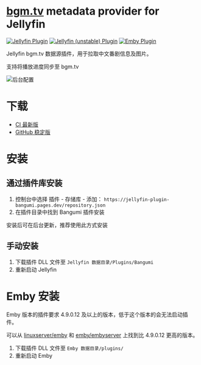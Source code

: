 # [bgm.tv](https://bgm.tv) metadata provider for Jellyfin

[![Jellyfin Plugin](https://github.com/kookxiang/jellyfin-plugin-bangumi/actions/workflows/jellyfin.yml/badge.svg)](https://github.com/kookxiang/jellyfin-plugin-bangumi/actions/workflows/jellyfin.yml)
[![Jellyfin (unstable) Plugin](https://github.com/kookxiang/jellyfin-plugin-bangumi/actions/workflows/jellyfin-unstable.yml/badge.svg)](https://github.com/kookxiang/jellyfin-plugin-bangumi/actions/workflows/jellyfin-unstable.yml)
[![Emby Plugin](https://github.com/kookxiang/jellyfin-plugin-bangumi/actions/workflows/emby.yml/badge.svg)](https://github.com/kookxiang/jellyfin-plugin-bangumi/actions/workflows/emby.yml)

Jellyfin bgm.tv 数据源插件，用于拉取中文番剧信息及图片。

支持将播放进度同步至 bgm.tv

![后台配置](https://user-images.githubusercontent.com/2725379/158064318-98a82a79-a783-4552-abaa-af18724ad9bf.png)

# 下载

 - [CI 最新版](https://github.com/kookxiang/jellyfin-plugin-bangumi/actions/workflows/jellyfin.yml)
 - [GitHub 稳定版](https://github.com/kookxiang/jellyfin-plugin-bangumi/releases)

# 安装

## 通过插件库安装

1. 控制台中选择 插件 - 存储库 - 添加：
`https://jellyfin-plugin-bangumi.pages.dev/repository.json`
2. 在插件目录中找到 Bangumi 插件安装

安装后可在后台更新，推荐使用此方式安装

## 手动安装

1. 下载插件 DLL 文件至 `Jellyfin 数据目录/Plugins/Bangumi`
2. 重新启动 Jellyfin

# Emby 安装

Emby 版本的插件要求 4.9.0.12 及以上的版本，低于这个版本的会无法启动插件。

可以从 [linuxserver/emby](https://hub.docker.com/r/linuxserver/emby/tags) 和 [emby/embyserver](https://hub.docker.com/r/emby/embyserver/tags) 上找到比 4.9.0.12 更高的版本。

1. 下载插件 DLL 文件至 `Emby 数据目录/plugins/`
2. 重新启动 Emby
